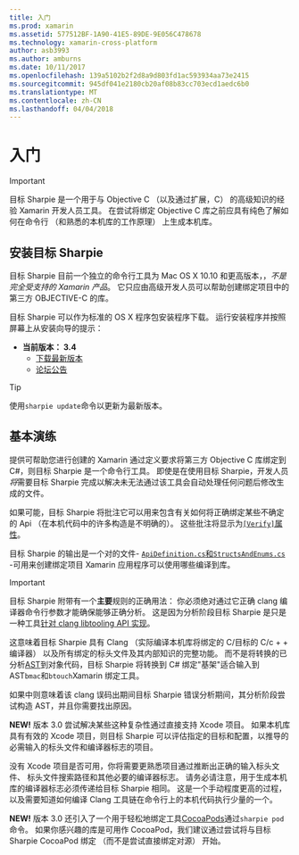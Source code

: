 ```yaml
---
title: 入门
ms.prod: xamarin
ms.assetid: 577512BF-1A90-41E5-89DE-9E056C478678
ms.technology: xamarin-cross-platform
author: asb3993
ms.author: amburns
ms.date: 10/11/2017
ms.openlocfilehash: 139a5102b2f2d8a9d803fd1ac593934aa73e2415
ms.sourcegitcommit: 945df041e2180cb20af08b83cc703ecd1aedc6b0
ms.translationtype: MT
ms.contentlocale: zh-CN
ms.lasthandoff: 04/04/2018
---
```

# <a name="getting-started"></a>入门

> [!IMPORTANT]
> 目标 Sharpie 是一个用于与 Objective C （以及通过扩展，C） 的高级知识的经验 Xamarin 开发人员工具。 在尝试将绑定 Objective C 库之前应具有纯色了解如何在命令行 （和熟悉的本机库的工作原理） 上生成本机库。

<a name="installing" />

## <a name="installing-objective-sharpie"></a>安装目标 Sharpie

目标 Sharpie 目前一个独立的命令行工具为 Mac OS X 10.10 和更高版本，，_不是完全受支持的 Xamarin 产品_。 它只应由高级开发人员可以帮助创建绑定项目中的第三方 OBJECTIVE-C 的库。

目标 Sharpie 可以作为标准的 OS X 程序包安装程序下载。
运行安装程序并按照屏幕上从安装向导的提示：

- **当前版本： 3.4**
  - [下载最新版本](https://dl.xamarin.com/objective-sharpie/ObjectiveSharpie.pkg)
  - [论坛公告](https://forums.xamarin.com/discussion/104800/objective-sharpie-3-4)

> [!TIP]
> 使用`sharpie update`命令以更新为最新版本。

## <a name="basic-walkthrough"></a>基本演练

提供可帮助您进行创建的 Xamarin 通过定义要求将第三方 Objective C 库绑定到 C#，则目标 Sharpie 是一个命令行工具。
即使是在使用目标 Sharpie，开发人员*将*需要目标 Sharpie 完成以解决未无法通过该工具会自动处理任何问题后修改生成的文件。

如果可能，目标 Sharpie 将批注它可以用来包含有关如何将正确绑定某些不确定的 Api （在本机代码中的许多构造是不明确的）。
这些批注将显示为[`[Verify]`属性](~/cross-platform/macios/binding/objective-sharpie/platform/verify.md)。

目标 Sharpie 的输出是一个对的文件- [ `ApiDefinition.cs`和`StructsAndEnums.cs` ](~/cross-platform/macios/binding/objective-sharpie/platform/apidefinitions-structsandenums.md) -可用来创建绑定项目 Xamarin 应用程序可以使用哪些编译到库。

> [!IMPORTANT]
> 目标 Sharpie 附带有一个**主要**规则的正确用法： 你必须绝对通过它正确 clang 编译器命令行参数才能确保能够正确分析。 这是因为分析阶段目标 Sharpie 是只是一种工具[针对 clang libtooling API 实现](http://clang.llvm.org/docs/LibTooling.html)。

这意味着目标 Sharpie 具有 Clang （实际编译本机库将绑定的 C/目标的 C/c + + 编译器） 以及所有绑定的标头文件及其内部知识的完整功能。
而不是将转换的已分析[AST](http://en.wikipedia.org/wiki/Abstract_syntax_tree)到对象代码，目标 Sharpie 将转换到 C# 绑定"基架"适合输入到 AST`bmac`和`btouch`Xamarin 绑定工具。

如果中则意味着该 clang 误码出期间目标 Sharpie 错误分析期间，其分析阶段尝试构造 AST，并且你需要找出原因。

**NEW!** 版本 3.0 尝试解决某些这种复杂性通过直接支持 Xcode 项目。 如果本机库具有有效的 Xcode 项目，则目标 Sharpie 可以评估指定的目标和配置，以推导的必需输入的标头文件和编译器标志的项目。

没有 Xcode 项目是否可用，你将需要更熟悉项目通过推断出正确的输入标头文件、 标头文件搜索路径和其他必要的编译器标志。 请务必请注意，用于生成本机库的编译器标志必须传递给目标 Sharpie 相同。 这是一个手动程度更高的过程，以及需要知道如何编译 Clang 工具链在命令行上的本机代码执行少量的一个。

**NEW!** 版本 3.0 还引入了一个用于轻松地绑定工具[CocoaPods](https://cocoapods.org)通过`sharpie pod`命令。
如果你感兴趣的库是可用作 CocoaPod，我们建议通过尝试将与目标 Sharpie CocoaPod 绑定 （而不是尝试直接绑定对源） 开始。
